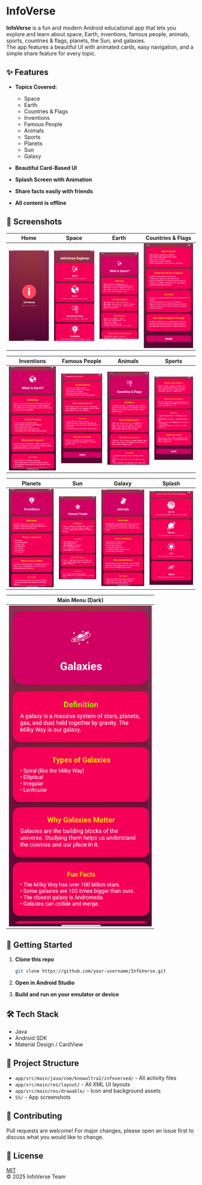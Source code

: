 # InfoVerse

**InfoVerse** is a fun and modern Android educational app that lets you explore and learn about space, Earth, inventions, famous people, animals, sports, countries & flags, planets, the Sun, and galaxies.  
The app features a beautiful UI with animated cards, easy navigation, and a simple share feature for every topic.

## ✨ Features

- **Topics Covered:**  
  - Space  
  - Earth  
  - Countries & Flags  
  - Inventions  
  - Famous People  
  - Animals  
  - Sports  
  - Planets  
  - Sun  
  - Galaxy  

- **Beautiful Card-Based UI**
- **Splash Screen with Animation**
- **Share facts easily with friends**
- **All content is offline**

## 📸 Screenshots

| Home | Space | Earth | Countries & Flags |
|------|-------|-------|-------------------|
| ![Home](SS/1.png) | ![Space](SS/2.png) | ![Earth](SS/3.png) | ![Countries](SS/4.png) |

| Inventions | Famous People | Animals | Sports |
|------------|---------------|---------|--------|
| ![Inventions](SS/5.png) | ![Famous People](SS/6.png) | ![Animals](SS/7.png) | ![Sports](SS/8.png) |

| Planets | Sun | Galaxy | Splash |
|---------|-----|--------|--------|
| ![Planets](SS/9.png) | ![Sun](SS/10.png) | ![Galaxy](SS/11.png) | ![Splash](SS/12.png) |

| Main Menu (Dark) |
|------------------|
| ![Main Menu](SS/13.png) |

## 🚀 Getting Started

1. **Clone this repo**  
   ```bash
   git clone https://github.com/your-username/InfoVerse.git
   ```

2. **Open in Android Studio**

3. **Build and run on your emulator or device**

## 🛠️ Tech Stack

- Java
- Android SDK
- Material Design / CardView

## 📂 Project Structure

- `app/src/main/java/com/knowultra2/infoversed/` - All activity files
- `app/src/main/res/layout/` - All XML UI layouts
- `app/src/main/res/drawable/` - Icon and background assets
- `SS/` - App screenshots

## 🤝 Contributing

Pull requests are welcome! For major changes, please open an issue first to discuss what you would like to change.

## 📄 License

[MIT](LICENSE)  
&copy; 2025 InfoVerse Team
